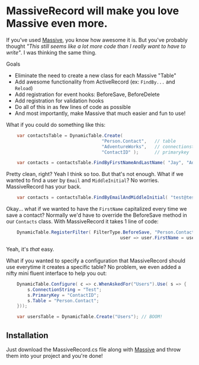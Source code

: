 # MassiveRecord will make you love Massive even more.

If you've used [Massive](http://github.com/robconery/massive), you know how awesome it is. But you've probably thought _"This still seems like a lot more code than I really want to have to write"_. I was thinking the same thing.

Goals

 * Eliminate the need to create a new class for each Massive "Table"
 * Add awesome functionality from ActiveRecord (ex: `FindBy...` and `Reload`)
 * Add registration for event hooks: BeforeSave, BeforeDelete
 * Add registration for validation hooks
 * Do all of this in as few lines of code as possible
 * And most importantly, make Massive that much easier and fun to use!

What if you could do something like this:

```csharp
    var contactsTable = DynamicTable.Create(
                                    "Person.Contact",   // table
                                    "AdventureWorks",   // connectionstring
                                    "ContactID" );      // primarykey

    var contacts = contactsTable.FindByFirstNameAndLastName( "Jay", "Adams" );
```

Pretty clean, right? Yeah I think so too. But that's not enough. What if we wanted to find a user by `Email` and `MiddleInitial`? No worries. MassiveRecord has your back.

```csharp
    var contacts = contactsTable.FindByEmailAndMiddleInitial( "test@test.com", "G" );
```

Okay... what if we wanted to have the `FirstName` capitalized every time we save a contact? Normally we'd have to override the BeforeSave method in our `Contacts` class. With MassiveRecord it takes 1 line of code:

```csharp
    DynamicTable.RegisterFilter( FilterType.BeforeSave, "Person.Contact",
                                           user => user.FirstName = user.FirstName.ToUpper() );
```

Yeah, it's *that* easy.


What if you wanted to specify a configuration that MassiveRecord should use everytime it creates a specific table? No problem, we even added a nifty mini fluent interface to help you out:

```csharp
    DynamicTable.Configure( c => c.WhenAskedFor("Users").Use( s => {
        s.ConnectionString = "Test";
        s.PrimaryKey = "ContactID";
        s.Table = "Person.Contact";
    }));

    var usersTable = DynamicTable.Create("Users"); // BOOM!
```

## Installation

Just download the MassiveRecord.cs file along with [Massive](http://github.com/robconery/massive) and throw them into your project and you're done!
